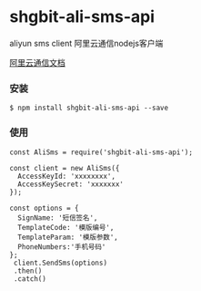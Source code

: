 # shgbit-ali-sms-api
aliyun sms client 阿里云通信nodejs客户端

[阿里云通信文档](https://help.aliyun.com/document_detail/55284.html?spm=5176.doc56189.6.551.wqSBtS)

### 安装

```
$ npm install shgbit-ali-sms-api --save
```

### 使用

```
const AliSms = require('shgbit-ali-sms-api');

const client = new AliSms({
  AccessKeyId: 'xxxxxxxx',
  AccessKeySecret: 'xxxxxxx'
});

const options = {
  SignName: '短信签名',
  TemplateCode: '模版编号',
  TemplateParam: '模版参数',
  PhoneNumbers:'手机号码'
};
 client.SendSms(options)
 .then()
 .catch()
```



